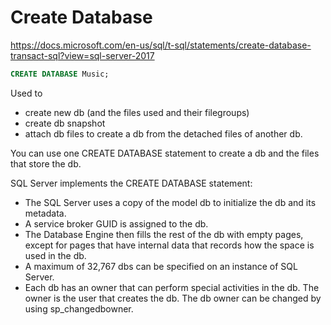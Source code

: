 # Create Database

https://docs.microsoft.com/en-us/sql/t-sql/statements/create-database-transact-sql?view=sql-server-2017

```sql
CREATE DATABASE Music;
```

Used to
- create new db (and the files used and their filegroups)
- create db snapshot
- attach db files to create a db from the detached files of another db.

You can use one CREATE DATABASE statement to create a db and the files that store the db. 

SQL Server implements the CREATE DATABASE statement:
- The SQL Server uses a copy of the model db to initialize the db and its metadata.
- A service broker GUID is assigned to the db.
- The Database Engine then fills the rest of the db with empty pages, except for pages that have internal data that records how the space is used in the db.
- A maximum of 32,767 dbs can be specified on an instance of SQL Server.
- Each db has an owner that can perform special activities in the db. The owner is the user that creates the db. The db owner can be changed by using sp_changedbowner.

